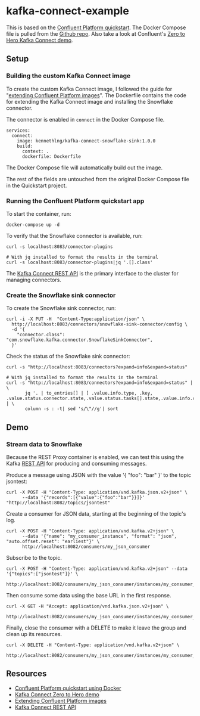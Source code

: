 # kafka-connect-example

This is based on the [Confluent Platform quickstart](https://docs.confluent.io/platform/current/platform-quickstart.html#quick-start-for-cp). The Docker Compose file is pulled from the [Github repo](https://docs.confluent.io/platform/current/platform-quickstart.html#step-1-download-and-start-cp). Also take a look at Confluent's [Zero to Hero Kafka Connect demo](https://github.com/confluentinc/demo-scene/blob/master/kafka-connect-zero-to-hero/demo_zero-to-hero-with-kafka-connect.adoc).

## Setup

### Building the custom Kafka Connect image

To create the custom Kafka Connect image, I followed the guide for "[extending Confluent Platform images](https://docs.confluent.io/platform/current/installation/docker/development.html#extend-cp-images)". The Dockerfile contains the code for extending the Kafka Connect image and installing the Snowflake connector.

The connector is enabled in `connect` in the Docker Compose file.

```
services:
  connect:
    image: kennethlng/kafka-connect-snowflake-sink:1.0.0
    build:
      context: .
      dockerfile: Dockerfile
```

The Docker Compose file will automatically build out the image.

The rest of the fields are untouched from the original Docker Compose file in the Quickstart project.

### Running the Confluent Platform quickstart app

To start the container, run:

```
docker-compose up -d
```

To verify that the Snowflake connector is available, run:

```
curl -s localhost:8083/connector-plugins

# With jq installed to format the results in the terminal
curl -s localhost:8083/connector-plugins|jq '.[].class'
```

The [Kafka Connect REST API](https://docs.confluent.io/platform/current/connect/references/restapi.html#kconnect-rest-interface) is the primary interface to the cluster for managing connectors.

### Create the Snowflake sink connector

To create the Snowflake sink connector, run:

```
curl -i -X PUT -H  "Content-Type:application/json" \
  http://localhost:8083/connectors/snowflake-sink-connector/config \
  -d '{
    "connector.class": "com.snowflake.kafka.connector.SnowflakeSinkConnector",
  }'
```

Check the status of the Snowflake sink connector:

```
curl -s "http://localhost:8083/connectors?expand=info&expand=status"

# With jq installed to format the results in the terminal
curl -s "http://localhost:8083/connectors?expand=info&expand=status" | \
       jq '. | to_entries[] | [ .value.info.type, .key, .value.status.connector.state,.value.status.tasks[].state,.value.info.config."connector.class"]|join(":|:")' | \
       column -s : -t| sed 's/\"//g'| sort
```

## Demo

### Stream data to Snowflake

Because the REST Proxy container is enabled, we can test this using the Kafka [REST API](https://docs.confluent.io/platform/current/kafka-rest/quickstart.html#produce-and-consume-json-messages) for producing and consuming messages.

Produce a message using JSON with the value '{ "foo": "bar" }' to the topic jsontest:

```
curl -X POST -H "Content-Type: application/vnd.kafka.json.v2+json" \
      --data '{"records":[{"value":{"foo":"bar"}}]}' "http://localhost:8082/topics/jsontest"
```

Create a consumer for JSON data, starting at the beginning of the topic's log.

```
curl -X POST -H "Content-Type: application/vnd.kafka.v2+json" \
      --data '{"name": "my_consumer_instance", "format": "json", "auto.offset.reset": "earliest"}' \
      http://localhost:8082/consumers/my_json_consumer
```

Subscribe to the topic.

```
curl -X POST -H "Content-Type: application/vnd.kafka.v2+json" --data '{"topics":["jsontest"]}' \
 http://localhost:8082/consumers/my_json_consumer/instances/my_consumer_instance/subscription
```

Then consume some data using the base URL in the first response.

```
curl -X GET -H "Accept: application/vnd.kafka.json.v2+json" \
      http://localhost:8082/consumers/my_json_consumer/instances/my_consumer_instance/records
```

Finally, close the consumer with a DELETE to make it leave the group and clean up its resources.

```
curl -X DELETE -H "Content-Type: application/vnd.kafka.v2+json" \
      http://localhost:8082/consumers/my_json_consumer/instances/my_consumer_instance
```

## Resources

- [Confluent Platform quickstart using Docker](https://docs.confluent.io/platform/current/platform-quickstart.html#quick-start-for-cp)
- [Kafka Connect Zero to Hero demo](https://github.com/confluentinc/demo-scene/tree/master/kafka-connect-zero-to-hero)
- [Extending Confluent Platform images](https://docs.confluent.io/platform/current/installation/docker/development.html#extend-cp-images)
- [Kafka Connect REST API](https://docs.confluent.io/platform/current/connect/references/restapi.html#kconnect-rest-interface)
